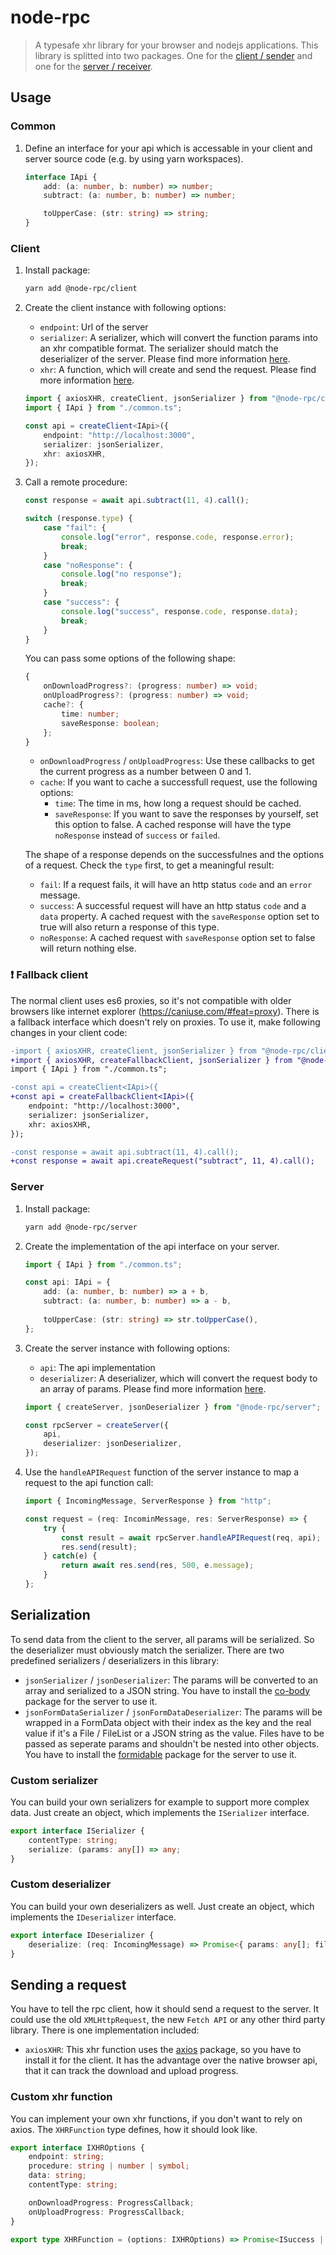 # node-rpc

> A typesafe xhr library for your browser and nodejs applications.
This library is splitted into two packages. One for the [client / sender](https://www.npmjs.com/package/@node-rpc/client) and one for the [server / receiver](https://www.npmjs.com/package/@node-rpc/server).

## Usage

### Common

1. Define an interface for your api which is accessable in your client and server source code (e.g. by using yarn workspaces).  
    ```ts
    interface IApi {
        add: (a: number, b: number) => number;
        subtract: (a: number, b: number) => number;

        toUpperCase: (str: string) => string;
    }
    ```

### Client

1. Install package:

    ```sh
    yarn add @node-rpc/client
    ```

1. Create the client instance with following options:

    - `endpoint`: Url of the server
    - `serializer`: A serializer, which will convert the function params into an xhr compatible format. The serializer should match the deserializer of the server. Please find more information [here](#serialization). 
    - `xhr`: A function, which will create and send the request. Please find more information [here](#sending-a-request).

    ```ts
    import { axiosXHR, createClient, jsonSerializer } from "@node-rpc/client";
    import { IApi } from "./common.ts";

    const api = createClient<IApi>({
        endpoint: "http://localhost:3000",
        serializer: jsonSerializer,
        xhr: axiosXHR,
    });
    ```

1. Call a remote procedure:

    ```ts
    const response = await api.subtract(11, 4).call();

    switch (response.type) {
        case "fail": {
            console.log("error", response.code, response.error);
            break;
        }
        case "noResponse": {
            console.log("no response");
            break;
        }
        case "success": {
            console.log("success", response.code, response.data);
            break;
        }
    }
    ```

    You can pass some options of the following shape:

    ```ts
    { 
        onDownloadProgress?: (progress: number) => void;
        onUploadProgress?: (progress: number) => void;
        cache?: {
            time: number;
            saveResponse: boolean;
        };
    }
    ```

    - `onDownloadProgress` / `onUploadProgress`: Use these callbacks to get the current progress as a number between 0 and 1.
    - `cache`: If you want to cache a successfull request, use the following options:
        - `time`: The time in ms, how long a request should be cached.
        - `saveResponse`: If you want to save the responses by yourself, set this option to false. A cached response will have the type `noResponse` instead of `success` or `failed`.

    The shape of a response depends on the successfulnes and the options of a request. Check the `type` first, to get a meaningful result:
    
    - `fail`: If a request fails, it will have an http status `code` and an `error` message.
    - `success`: A successful request will have an http status `code` and a `data` property. A cached request with the `saveResponse` option set to true will also return a response of this type.
    - `noResponse`: A cached request with `saveResponse` option set to false will return nothing else.

### :exclamation: Fallback client

The normal client uses es6 proxies, so it's not compatible with older browsers like internet explorer (https://caniuse.com/#feat=proxy). There is a fallback interface which doesn't rely on proxies. To use it, make following changes in your client code:

```diff
-import { axiosXHR, createClient, jsonSerializer } from "@node-rpc/client";
+import { axiosXHR, createFallbackClient, jsonSerializer } from "@node-rpc/client";
import { IApi } from "./common.ts";

-const api = createClient<IApi>({
+const api = createFallbackClient<IApi>({
    endpoint: "http://localhost:3000",
    serializer: jsonSerializer,
    xhr: axiosXHR,
});
```

```diff
-const response = await api.subtract(11, 4).call();
+const response = await api.createRequest("subtract", 11, 4).call();
```

### Server

1. Install package:

    ```sh
    yarn add @node-rpc/server
    ```

1. Create the implementation of the api interface on your server.  

    ```ts
    import { IApi } from "./common.ts";

    const api: IApi = {
        add: (a: number, b: number) => a + b,
        subtract: (a: number, b: number) => a - b,
        
        toUpperCase: (str: string) => str.toUpperCase(),
    };
    ```

1. Create the server instance with following options:

    - `api`: The api implementation 
    - `deserializer`: A deserializer, which will convert the request body to an array of params. Please find more information [here](#serialization).

    ```ts
    import { createServer, jsonDeserializer } from "@node-rpc/server";

    const rpcServer = createServer({
        api,
        deserializer: jsonDeserializer,
    });
    ```

1. Use the `handleAPIRequest` function of the server instance to map a request to the api function call:

    ```ts
    import { IncomingMessage, ServerResponse } from "http";

    const request = (req: IncominMessage, res: ServerResponse) => {
        try {
            const result = await rpcServer.handleAPIRequest(req, api);
            res.send(result);
        } catch(e) {
            return await res.send(res, 500, e.message);
        }
    };
    ```

## Serialization

To send data from the client to the server, all params will be serialized. So the deserializer must obviously match the serializer. There are two predefined serializers / deserializers in this library:

- `jsonSerializer` / `jsonDeserializer`: The params will be converted to an array and serialized to a JSON string. You have to install the [co-body](https://www.npmjs.com/package/co-body) package for the server to use it. 
- `jsonFormDataSerializer` / `jsonFormDataDeserializer`: The params will be wrapped in a FormData object with their index as the key and the real value if it's a File / FileList or a JSON string as the value. Files have to be passed as seperate params and shouldn't be nested into other objects. You have to install the [formidable](https://www.npmjs.com/package/formidable) package for the server to use it.

### Custom serializer

You can build your own serializers for example to support more complex data. Just create an object, which implements the `ISerializer` interface.

```ts
export interface ISerializer {
    contentType: string;
    serialize: (params: any[]) => any;
}
```

### Custom deserializer

You can build your own deserializers as well. Just create an object, which implements the `IDeserializer` interface.

```ts
export interface IDeserializer {
    deserialize: (req: IncomingMessage) => Promise<{ params: any[]; filePaths: string[]; }>;
}
```

## Sending a request

You have to tell the rpc client, how it should send a request to the server. It could use the old `XMLHttpRequest`, the new `Fetch API` or any other third party library. There is one implementation included:

- `axiosXHR`: This xhr function uses the [axios](https://www.npmjs.com/package/axios) package, so you have to install it for the client. It has the advantage over the native browser api, that it can track the download and upload progress.

### Custom xhr function

You can implement your own xhr functions, if you don't want to rely on axios. The `XHRFunction` type defines, how it should look like.

```ts
export interface IXHROptions {
    endpoint: string;
    procedure: string | number | symbol;
    data: string;
    contentType: string;

    onDownloadProgress: ProgressCallback;
    onUploadProgress: ProgressCallback;
}

export type XHRFunction = (options: IXHROptions) => Promise<ISuccess | IFail>;
```
